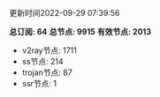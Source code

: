 更新时间2022-09-29 07:39:56

**总订阅: 64**
**总节点: 9915**
**有效节点: 2013**
- v2ray节点: 1711
- ss节点: 214
- trojan节点: 87
- ssr节点: 1

